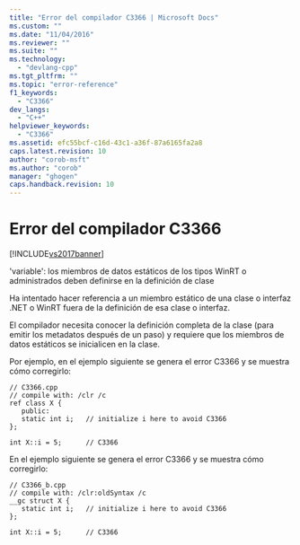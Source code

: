 ```yaml
---
title: "Error del compilador C3366 | Microsoft Docs"
ms.custom: ""
ms.date: "11/04/2016"
ms.reviewer: ""
ms.suite: ""
ms.technology: 
  - "devlang-cpp"
ms.tgt_pltfrm: ""
ms.topic: "error-reference"
f1_keywords: 
  - "C3366"
dev_langs: 
  - "C++"
helpviewer_keywords: 
  - "C3366"
ms.assetid: efc55bcf-c16d-43c1-a36f-87a6165fa2a8
caps.latest.revision: 10
author: "corob-msft"
ms.author: "corob"
manager: "ghogen"
caps.handback.revision: 10
---
```

# Error del compilador C3366
[!INCLUDE[vs2017banner](../../assembler/inline/includes/vs2017banner.md)]

'variable': los miembros de datos estáticos de los tipos WinRT o administrados deben definirse en la definición de clase  
  
 Ha intentado hacer referencia a un miembro estático de una clase o interfaz .NET o WinRT fuera de la definición de esa clase o interfaz.  
  
 El compilador necesita conocer la definición completa de la clase \(para emitir los metadatos después de un paso\) y requiere que los miembros de datos estáticos se inicialicen en la clase.  
  
 Por ejemplo, en el ejemplo siguiente se genera el error C3366 y se muestra cómo corregirlo:  
  
```  
// C3366.cpp  
// compile with: /clr /c  
ref class X {  
   public:  
   static int i;   // initialize i here to avoid C3366  
};  
  
int X::i = 5;      // C3366  
```  
  
 En el ejemplo siguiente se genera el error C3366 y se muestra cómo corregirlo:  
  
```  
// C3366_b.cpp  
// compile with: /clr:oldSyntax /c  
__gc struct X {  
   static int i;   // initialize i here to avoid C3366  
};  
  
int X::i = 5;      // C3366  
```
